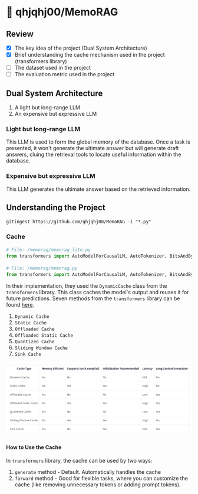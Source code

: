 # 🚀 qhjqhj00/MemoRAG

## Review
- [x] The key idea of the project (Dual System Architecture)
- [x] Brief understanding the cache mechanism used in the project (transformers library)
- [ ] The dataset used in the project
- [ ] The evaluation metric used in the project

## Dual System Architecture
1. A light but long-range LLM
2. An expensive but expressive LLM

### Light but long-range LLM
This LLM is used to form the global memory of the database. Once a task is presented, it won't generate the ultimate answer but will generate draft answers, cluing the retrieval tools to locate useful information within the database.

### Expensive but expressive LLM
This LLM generates the ultimate answer based on the retrieved information.

## Understanding the Project

```shell
gitingest https://github.com/qhjqhj00/MemoRAG -i "*.py"
```

### Cache
```python
# File: /memorag/memorag_lite.py
from transformers import AutoModelForCausalLM, AutoTokenizer, BitsAndBytesConfig, DynamicCache

# File: /memorag/memorag.py
from transformers import AutoModelForCausalLM, AutoTokenizer, BitsAndBytesConfig, DynamicCache
```

In their implementation, they used the `DynamicCache` class from the `transformers` library. This class caches the model's output and reuses it for future predictions. Seven methods from the `transformers` library can be found [here](https://huggingface.co/docs/transformers/en/kv_cache).

1. `Dynamic Cache`
1. `Static Cache`
1. `Offloaded Cache`
1. `Offloaded Static Cache`
1. `Quantized Cache`
1. `Sliding Window Cache`
1. `Sink Cache`

![alt text](image-9.png)

#### How to Use the Cache

In `transformers` library, the cache can be used by two ways:
1. `generate` method - Default. Automatically handles the cache
2. `forward` method - Good for flexible tasks, where you can customize the cache (like removing unnecessary tokens or adding prompt tokens).



<!-- 3. light but longrange LLM to form the global memory of database (Once a task is presented, it generates draft answers, cluing the retrieval tools to locate useful information within the database.)
1. On the other hand, it leverages an expensive but expressive
LLM, which generates the ultimate answer based on the retrieved information. -->